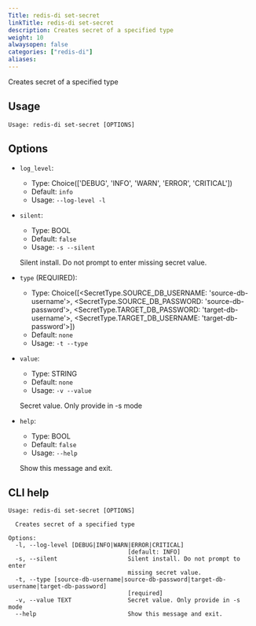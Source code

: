 ```yaml
---
Title: redis-di set-secret
linkTitle: redis-di set-secret
description: Creates secret of a specified type
weight: 10
alwaysopen: false
categories: ["redis-di"]
aliases:
---
```


Creates secret of a specified type

## Usage

```
Usage: redis-di set-secret [OPTIONS]
```

## Options

- `log_level`:

  - Type: Choice(['DEBUG', 'INFO', 'WARN', 'ERROR', 'CRITICAL'])
  - Default: `info`
  - Usage: `--log-level
-l`

- `silent`:

  - Type: BOOL
  - Default: `false`
  - Usage: `-s
--silent`

  Silent install. Do not prompt to enter missing secret value.

- `type` (REQUIRED):

  - Type: Choice([<SecretType.SOURCE_DB_USERNAME: 'source-db-username'>, <SecretType.SOURCE_DB_PASSWORD: 'source-db-password'>, <SecretType.TARGET_DB_PASSWORD: 'target-db-username'>, <SecretType.TARGET_DB_USERNAME: 'target-db-password'>])
  - Default: `none`
  - Usage: `-t
--type`

- `value`:

  - Type: STRING
  - Default: `none`
  - Usage: `-v
--value`

  Secret value. Only provide in -s mode

- `help`:

  - Type: BOOL
  - Default: `false`
  - Usage: `--help`

  Show this message and exit.

## CLI help

```
Usage: redis-di set-secret [OPTIONS]

  Creates secret of a specified type

Options:
  -l, --log-level [DEBUG|INFO|WARN|ERROR|CRITICAL]
                                  [default: INFO]
  -s, --silent                    Silent install. Do not prompt to enter
                                  missing secret value.
  -t, --type [source-db-username|source-db-password|target-db-username|target-db-password]
                                  [required]
  -v, --value TEXT                Secret value. Only provide in -s mode
  --help                          Show this message and exit.
```
